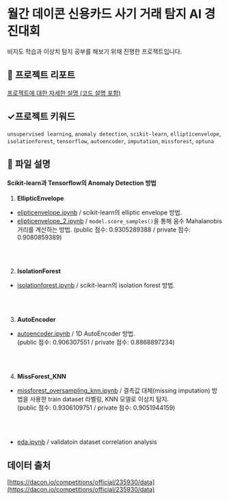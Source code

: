 # 월간 데이콘 신용카드 사기 거래 탐지 AI 경진대회 
비지도 학습과 이상치 탐지 공부를 해보기 위채 진행한 프로젝트입니다.  

## 📝 프로젝트 리포트
[프로젝트에 대한 자세한 설명 (코드 설명 포함)](https://cooing-howler-35f.notion.site/AI-790b3a199c8445e38a4768004c5f0125)  

## ✓프로젝트 키워드  
`unsupervised learning`, `anomaly detection`, `scikit-learn`, `ellipticenvelope`, `isolationforest`, `tensorflow`, `autoencoder`, `imputation`, `missforest`, `optuna`

## 📂 파일 설명 
#### Scikit-learn과 Tensorflow의 Anomaly Detection 방법
1. **EllipticEnvelope**  
  - [elipticenvelope.ipynb](https://github.com/2hg7274/Competition/blob/main/Dacon/Credit_fraud_detectoin/elipticenvelope.ipynb) / scikit-learn의 elliptic envelope 방법.  
  - [elipticenvelope_2.ipynb](https://github.com/2hg7274/Competition/blob/main/Dacon/Credit_fraud_detectoin/elipticenvelope_2.ipynb) / `model.score_samples()`을 통해 음수 Mahalanobis 거리를 계산하는 방법. (public 점수: 0.9305289388
/ private 점수: 0.9080859389)  

</br>  
</br>  

2. **IsolationForest**  
  - [isolationforest.ipynb](https://github.com/2hg7274/Competition/blob/main/Dacon/Credit_fraud_detectoin/isolationforest.ipynb) / scikit-learn의 isolation forest 방법.  

</br>   
</br>  

3. **AutoEncoder**  
  - [autoencoder.ipynb](https://github.com/2hg7274/Side_Project/blob/main/Dacon/Credit_fraud_detectoin/autoencoder.ipynb) / 1D AutoEncoder 방법.  
  (public 점수: 0.906307551 / private 점수: 0.8868897234)  



</br>   
</br>  

4. **MissForest_KNN**  
  - [missforest_oversampling_knn.ipynb](https://github.com/2hg7274/Side_Project/blob/main/Dacon/Credit_fraud_detectoin/missforest_oversampling_knn.ipynb) / 결측값 대체(missing imputation) 방법을 사용한 train dataset 라벨링, KNN 모델로 이상치 탐지.  
  (public 점수: 0.9306109751 / private 점수: 0.9051944159)

</br>  
</br>  

- [eda.ipynb](https://github.com/2hg7274/Side_Project/blob/main/Dacon/Credit_fraud_detectoin/eda.ipynb) / validatoin dataset correlation analysis 

## 데이터 출처 
[https://dacon.io/competitions/official/235930/data](https://dacon.io/competitions/official/235930/data)
